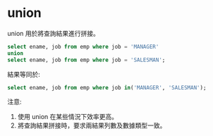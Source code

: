 # union

union 用於將查詢結果進行拼接。

```sql
select ename, job from emp where job = 'MANAGER'
union
select ename, job from emp where job = 'SALESMAN';
```

結果等同於:

```sql
select ename, job from emp where job in('MANAGER', 'SALESMAN');
```

注意:
1. 使用 union 在某些情況下效率更高。
2. 將查詢結果拼接時，要求兩結果列數及數據類型一致。

